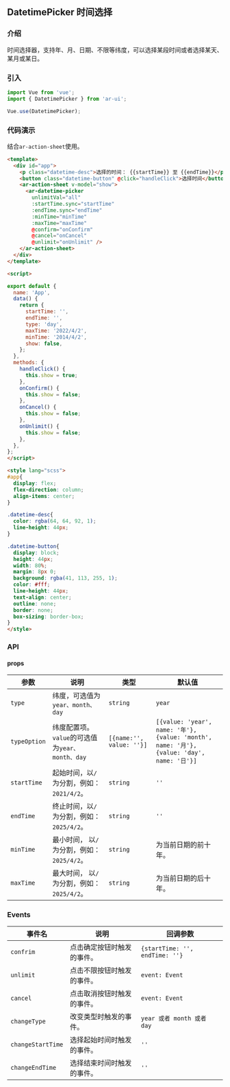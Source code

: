 ## DatetimePicker 时间选择

### 介绍

时间选择器，支持年、月、日期、不限等纬度，可以选择某段时间或者选择某天、某月或某日。

### 引入

```js
import Vue from 'vue';
import { DatetimePicker } from 'ar-ui';

Vue.use(DatetimePicker);
```

### 代码演示
结合`ar-action-sheet`使用。
```html
<template>
  <div id="app">
    <p class="datetime-desc">选择的时间： {{startTime}} 至 {{endTime}}</p>
    <button class="datetime-button" @click="handleClick">选择时间</button>
    <ar-action-sheet v-model="show">
      <ar-datetime-picker
        unlimitVal="all"
        :startTime.sync="startTime"
        :endTime.sync="endTime"
        :minTime="minTime"
        :maxTime="maxTime"
        @confirm="onConfirm"
        @cancel="onCancel"
        @unlimit="onUnlimit" />
    </ar-action-sheet>
  </div>
</template>

<script>

export default {
  name: 'App',
  data() {
    return {
      startTime: '',
      endTime: '',
      type: 'day',
      maxTime: '2022/4/2',
      minTime: '2014/4/2',
      show: false,
    };
  },
  methods: {
    handleClick() {
      this.show = true;
    },
    onConfirm() {
      this.show = false;
    },
    onCancel() {
      this.show = false;
    },
    onUnlimit() {
      this.show = false;
    },
  },
};
</script>

<style lang="scss">
#app{
  display: flex;
  flex-direction: column;
  align-items: center;
}

.datetime-desc{
  color: rgba(64, 64, 92, 1);
  line-height: 44px;
}

.datetime-button{
  display: block;
  height: 44px;
  width: 80%;
  margin: 8px 0;
  background: rgba(41, 113, 255, 1);
  color: #fff;
  line-height: 44px;
  text-align: center;
  outline: none;
  border: none;
  box-sizing: border-box;
}
</style>

```

### API

#### props

| 参数         | 说明                                            | 类型                     | 默认值                                                       |
| ------------ | ----------------------------------------------- | ------------------------ | ------------------------------------------------------------ |
| `type`       | 纬度，可选值为`year、month、day`                | `string`                 | `year`                                                       |
| `typeOption` | 纬度配置项。`value`的可选值为`year、month、day` | `[{name:'', value: ''}]` | `[{value: 'year', name: '年'}, {value: 'month', name: '月'}, {value: 'day', name: '日'}]` |
| `startTime`  | 起始时间，以`/`为分割，例如：`2021/4/2`。       | `string`                 | `''`                                                         |
| `endTime`    | 终止时间，以`/`为分割，例如：`2025/4/2`。       | `string`                 | `''`                                                         |
| `minTime`    | 最小时间， 以`/`为分割，例如：`2025/4/2`。      | `string`                 | 为当前日期的前十年。                                         |
| `maxTime`    | 最大时间， 以`/`为分割，例如：`2025/4/2`。      | `string`                 | 为当前日期的后十年。                                         |

### Events

| 事件名    | 说明                       | 回调参数                       |
| --------- | -------------------------- | ------------------------------ |
| `confrim` | 点击确定按钮时触发的事件。 | `{startTime: '', endTime: ''}` |
| `unlimit` | 点击不限按钮时触发的事件。 | `event: Event`                             |
| `cancel`  | 点击取消按钮时触发的事件。 | `event: Event`                             |
| `changeType`  |     改变类型时触发的事件。                       |        `year 或者 month 或者 day`                        |
| `changeStartTime`  |     选择起始时间时触发的事件。                       |        `''`                        |
| `changeEndTime`  |     选择结束时间时触发的事件。                       |        `''`                        |

